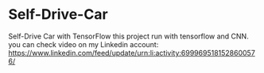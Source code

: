 # Self-Drive-Car
Self-Drive Car with TensorFlow
this project run with tensorflow and CNN.
you can check video on my Linkedin account:
https://www.linkedin.com/feed/update/urn:li:activity:6999695181528600576/

